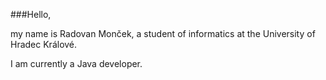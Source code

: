 ###Hello,

my name is Radovan Monček, a student of informatics at the University of Hradec Králové.

I am currently a Java developer.

